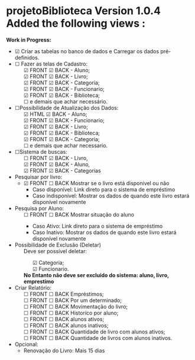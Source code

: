 # projetoBiblioteca Version 1.0.4 Added the following views :

<strong>Work in Progress:</strong>
<ul>
    <li>&#9745; Criar as tabelas no banco de dados e Carregar os dados pré-definidos.</li>
    <li>&#9744; Fazer as telas de Cadastro:
        <ul>&#9745; FRONT &#9745; BACK - Aluno;
            <br>&#9745; FRONT &#9745; BACK - Livro;
            <br>&#9745; FRONT &#9745; BACK - Categoria;
            <br>&#9745; FRONT &#9745; BACK - Funcionario;
            <br>&#9745; FRONT &#9745; BACK - Biblioteca;
            <br>&#9744; e demais que achar necessário.
        </ul>
    </li>
    <li>&#9744;Possibilidade de Atualização dos Dados:
        <ul>&#9745; HTML &#9745; BACK - Aluno;
            <br>&#9745; FRONT &#9745; BACK - Funcionario;
            <br>&#9745; FRONT &#9745; BACK - Livro;
            <br>&#9745; FRONT &#9745; BACK - Biblioteca;
            <br>&#9745; FRONT &#9745; BACK - Categoria;
            <br>&#9744; e demais que achar necessario.
        </ul>
    </li>
    <li>&#9744;Sistema de buscas:
        <ul> &#9744; FRONT &#9745; BACK - Livro,
            <br>&#9745; FRONT &#9745; BACK - Aluno,
            <br>&#9745; FRONT &#9745; BACK - Categorias</ul>
    </li>
    <li>Pesquisar por livro:
        <ul>
            <li>&#9745; FRONT &#9744; BACK Mostrar se o livro está disponivel ou não
                <ul>
                    <li>Caso disponível: Link direto para o sistema de empréstimo</li>
                    <li>Caso indisponivel: Mostrar os dados de quando este livro estará disponível novamente</li>
                </ul>
            </li>
        </ul>
    </li>
    <li>Pesquisa por Aluno:
        <ul>
            &#9744; FRONT &#9744; BACK Mostrar situação do aluno
            <ul>
                <li>Caso Ativo: Link direto para o sistema de empréstimo</li>
                <li>Caso Inativo: Mostrar os dados de quando este livro estará disponível novamente</li>
            </ul>
        </ul>
    </li>
    <li>Possibilidade de Exclusão (Deletar)
        <ul>
            Deve ser possível deletar:
            <ul>&#9745; Categoria;
                <br>&#9745; Funcionario.</ul>
            <strong>No Entanto não deve ser excluído do sistema: aluno, livro, emprestimo</strong>
        </ul>
    </li>
    <li>Criar Relatório:
        <ul>
            &#9744; FRONT &#9744; BACK Empréstimos;
            <br>&#9744; FRONT &#9744; BACK Por um determinado;
            <br>&#9744; FRONT &#9744; BACK Movimentação do livro;
            <br>&#9744; FRONT &#9744; BACK Historíco por aluno;
            <br>&#9744; FRONT &#9744; BACK alunos ativos;
            <br>&#9744; FRONT &#9744; BACK alunos inativos;
            <br>&#9744; FRONT &#9744; BACK Quantidade de livro com alunos ativos;
            <br>&#9744; FRONT &#9744; BACK Quantidade de livros com alunos inativos.
        </ul>
    </li>
    <li>Opcional:
        <ul>
            <li>Renovação do Livro: Mais 15 dias</li>
        </ul>
    </li>
</ul>
